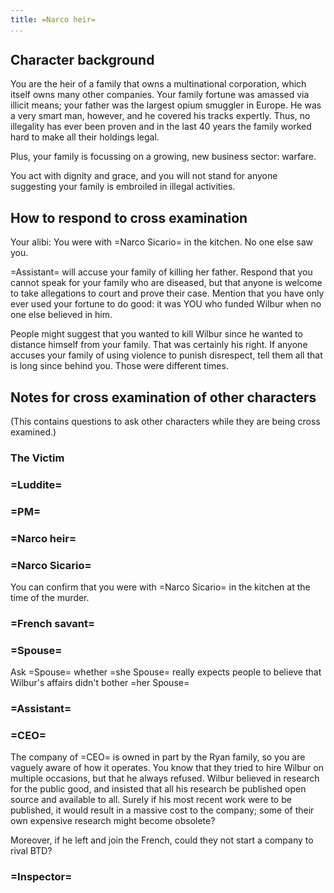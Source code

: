 ```yaml
---
title: =Narco heir=
...
```


## Character background

You are the heir of a family that owns a multinational corporation, which itself owns many other companies.
Your family fortune was amassed via illicit means; your father was the largest opium smuggler in Europe. 
He was a very smart man, however, and he covered  his tracks expertly. Thus, no illegality has ever been proven and in the last 40 years the family worked hard to make all their holdings legal.

Plus, your family is focussing on a growing, new business sector: warfare.

You act with dignity and grace, and you will not stand for anyone suggesting your family is embroiled in illegal activities.

## How to respond to cross examination

Your alibi: You were with =Narco Sicario= in the kitchen. No one else saw you.

=Assistant= will accuse your family of killing her father. Respond that you cannot speak for your family who are diseased, but that anyone is welcome to take allegations to court and prove their case.
Mention that you have only ever used your fortune to do good: it was YOU who funded Wilbur when no one else believed in him. 

People might suggest that you wanted to kill Wilbur since he wanted to distance himself from your family. That was certainly his right. If anyone accuses your family of using violence to punish disrespect, tell them all that is long since behind you. Those were different times.

## Notes for cross examination of other characters
(This contains questions to ask other characters while they are being cross examined.)


### The Victim

### =Luddite=

### =PM=

### =Narco heir=

### =Narco Sicario=
You can confirm that you were with =Narco Sicario= in the kitchen at the time of the murder.

### =French savant=

### =Spouse=
Ask =Spouse= whether =she Spouse= really expects people to believe that Wilbur's affairs didn't bother =her Spouse=

### =Assistant=

### =CEO=
The company of =CEO= is owned in part by the Ryan family, so you are vaguely aware of how it operates.
You know that they tried to hire Wilbur on multiple occasions, but that he always refused.
Wilbur believed in research for the public good, and insisted that all his research be published open source and available to all.
Surely if his most recent work were to be published, it would result in a massive cost to the company; some of their own expensive research might become obsolete?

Moreover, if he left and join the French, could they not start a company to rival BTD?

### =Inspector=
